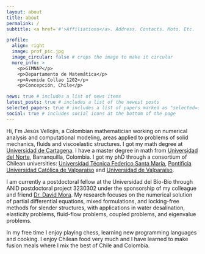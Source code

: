 ```yaml
---
layout: about
title: about
permalink: /
subtitle: <a href='#'>Affiliations</a>. Address. Contacts. Moto. Etc.

profile:
  align: right
  image: prof_pic.jpg
  image_circular: false # crops the image to make it circular
  more_info: >
    <p>GIMNAP</p>
    <p>Departamento de Matemática</p>
    <p>Avenida Collao 1202</p>
    <p>Concepción, Chile</p>

news: true # includes a list of news items
latest_posts: true # includes a list of the newest posts
selected_papers: true # includes a list of papers marked as "selected={true}"
social: true # includes social icons at the bottom of the page
---
```


Hi, I'm Jesús Vellojin, a Colombian mathematician working on numerical analysis and computational modeling, areas 
applied to problems of solid mechanics, fluids and viscoelastic structures. I got my math degree at [Universidad de 
Cartagena](https://www.instagram.com/unicartagena/?hl=es). I have a master degree in math from [Universidad del 
Norte](https://www.uninorte.edu.co), Barranquilla, Colombia. I got my phD through 
a consortium of Chilean universities: [Universidad Técnica Federico Santa María](https://usm.cl), [Pontificia 
Universidad Católica de Valparaíso](https://www.pucv.cl) and [Universidad de Valparaíso](https://uv.cl).

I am currently a postdoctoral fellow at the Universidad del Bío-Bío through ANID postdoctoral project 3230302 under 
the sponsorship of my colleague and friend [Dr. David Mora](http://ciencias.ubiobio.cl/dmora/). My research focuses on the numerical solution of partial 
differential equations, mixed formulations, and locking-free 
methods for slender structures, with applications in water desalination, elasticity problems, fluid-flow problems, 
coupled problems, and eigenvalue problems.

In my free time I enjoy playing chess, learning new programming languages and cooking. I enjoy Chilean food very much and I have learned to make fusion meals where I mix the best of Chile and Colombia.